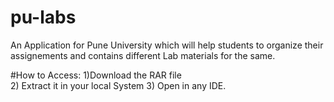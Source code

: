 # pu-labs
An Application for Pune University which will help students to organize their assignements and contains different Lab materials for the same.


#How to Access:
1)Download the RAR file  
2) Extract it in your local System
3) Open in any IDE.
